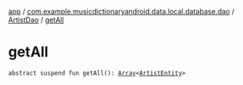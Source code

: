 [app](../../index.md) / [com.example.musicdictionaryandroid.data.local.database.dao](../index.md) / [ArtistDao](index.md) / [getAll](./get-all.md)

# getAll

`abstract suspend fun getAll(): `[`Array`](https://kotlinlang.org/api/latest/jvm/stdlib/kotlin/-array/index.html)`<`[`ArtistEntity`](../../com.example.musicdictionaryandroid.data.local.database.entity/-artist-entity/index.md)`>`